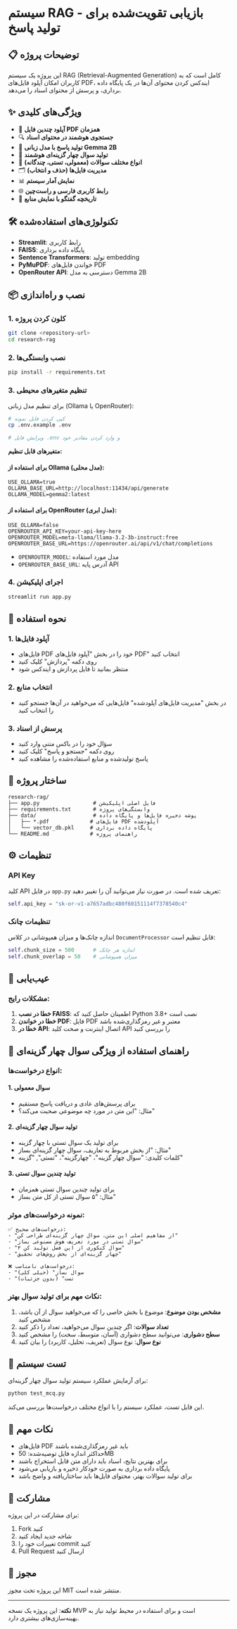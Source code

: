 # سیستم RAG - بازیابی تقویت‌شده برای تولید پاسخ

## 📋 توضیحات پروژه

این پروژه یک سیستم RAG (Retrieval-Augmented Generation) کامل است که به کاربران امکان آپلود فایل‌های PDF، ایندکس کردن محتوای آن‌ها در یک پایگاه داده برداری، و پرسش از محتوای اسناد را می‌دهد.

## ✨ ویژگی‌های کلیدی

- 📁 **آپلود چندین فایل PDF همزمان**
- 🔍 **جستجوی هوشمند در محتوای اسناد**
- 🧠 **تولید پاسخ با مدل زبانی Gemma 2B**
- 📝 **تولید سوال چهار گزینه‌ای هوشمند**
- 🎯 **انواع مختلف سوالات (معمولی، تستی، چندگانه)**
- 🗂️ **مدیریت فایل‌ها (حذف و انتخاب)**
- 📊 **نمایش آمار سیستم**
- 🌐 **رابط کاربری فارسی و راست‌چین**
- 💬 **تاریخچه گفتگو با نمایش منابع**

## 🛠️ تکنولوژی‌های استفاده‌شده

- **Streamlit**: رابط کاربری
- **FAISS**: پایگاه داده برداری
- **Sentence Transformers**: تولید embedding
- **PyMuPDF**: خواندن فایل‌های PDF
- **OpenRouter API**: دسترسی به مدل Gemma 2B

## 📦 نصب و راه‌اندازی

### 1. کلون کردن پروژه
```bash
git clone <repository-url>
cd research-rag
```

### 2. نصب وابستگی‌ها
```bash
pip install -r requirements.txt
```

### 3. تنظیم متغیرهای محیطی
برای تنظیم مدل زبانی (Ollama یا OpenRouter):

```bash
# کپی کردن فایل نمونه
cp .env.example .env

# ویرایش فایل .env و وارد کردن مقادیر خود
```

**متغیرهای قابل تنظیم:**

#### برای استفاده از Ollama (مدل محلی):
```env
USE_OLLAMA=true
OLLAMA_BASE_URL=http://localhost:11434/api/generate
OLLAMA_MODEL=gemma2:latest
```

#### برای استفاده از OpenRouter (مدل ابری):
```env
USE_OLLAMA=false
OPENROUTER_API_KEY=your-api-key-here
OPENROUTER_MODEL=meta-llama/llama-3.2-3b-instruct:free
OPENROUTER_BASE_URL=https://openrouter.ai/api/v1/chat/completions
```
- `OPENROUTER_MODEL`: مدل مورد استفاده
- `OPENROUTER_BASE_URL`: آدرس پایه API

### 4. اجرای اپلیکیشن
```bash
streamlit run app.py
```

## 🚀 نحوه استفاده

### 1. آپلود فایل‌ها
- فایل‌های PDF خود را در بخش "آپلود فایل‌های PDF" انتخاب کنید
- روی دکمه "پردازش" کلیک کنید
- منتظر بمانید تا فایل پردازش و ایندکس شود

### 2. انتخاب منابع
- در بخش "مدیریت فایل‌های آپلودشده" فایل‌هایی که می‌خواهید در آن‌ها جستجو کنید را انتخاب کنید

### 3. پرسش از اسناد
- سؤال خود را در باکس متنی وارد کنید
- روی دکمه "جستجو و پاسخ" کلیک کنید
- پاسخ تولیدشده و منابع استفاده‌شده را مشاهده کنید

## 📁 ساختار پروژه

```
research-rag/
├── app.py                 # فایل اصلی اپلیکیشن
├── requirements.txt       # وابستگی‌های پروژه
├── data/                  # پوشه ذخیره فایل‌ها و پایگاه داده
│   ├── *.pdf             # فایل‌های PDF آپلودشده
│   └── vector_db.pkl     # پایگاه داده برداری
└── README.md             # راهنمای پروژه
```

## ⚙️ تنظیمات

### API Key
کلید API در فایل `app.py` تعریف شده است. در صورت نیاز می‌توانید آن را تغییر دهید:

```python
self.api_key = "sk-or-v1-a7657adbc480f60151114f7378540c4"
```

### تنظیمات چانک
اندازه چانک‌ها و میزان همپوشانی در کلاس `DocumentProcessor` قابل تنظیم است:

```python
self.chunk_size = 500      # اندازه هر چانک
self.chunk_overlap = 50    # میزان همپوشانی
```

## 🔧 عیب‌یابی

### مشکلات رایج:

1. **خطا در نصب FAISS**: اطمینان حاصل کنید که Python 3.8+ نصب است
2. **خطا در خواندن PDF**: فایل PDF معتبر و غیر رمزگذاری‌شده باشد
3. **خطا در API**: اتصال اینترنت و صحت کلید API را بررسی کنید

## 🎯 راهنمای استفاده از ویژگی سوال چهار گزینه‌ای

### انواع درخواست‌ها:

#### 1. سوال معمولی
- برای پرسش‌های عادی و دریافت پاسخ مستقیم
- مثال: "این متن در مورد چه موضوعی صحبت می‌کند؟"

#### 2. تولید سوال چهار گزینه‌ای
- برای تولید یک سوال تستی با چهار گزینه
- مثال: "از بخش مربوط به تعاریف، سوال چهار گزینه‌ای بساز"
- کلمات کلیدی: "سوال چهار گزینه"، "چهارگزینه"، "تستی", "گزینه"

#### 3. تولید چندین سوال تستی
- برای تولید چندین سوال تستی همزمان
- مثال: "۵ سوال تستی از کل متن بساز"

### نمونه درخواست‌های موثر:

```
✅ درخواست‌های صحیح:
- "از مفاهیم اصلی این متن، سوال چهار گزینه‌ای طراحی کن"
- "سوال تستی در مورد تعریف هوش مصنوعی بساز"
- "۳ سوال کنکوری از این فصل تولید کن"
- "چهار گزینه‌ای از بخش روش‌های تحقیق"

❌ درخواست‌های نامناسب:
- "سوال بساز" (خیلی کلی)
- "تست" (بدون جزئیات)
```

### نکات مهم برای تولید سوال بهتر:

1. **مشخص بودن موضوع**: موضوع یا بخش خاصی را که می‌خواهید سوال از آن باشد، مشخص کنید
2. **تعداد سوالات**: اگر چندین سوال می‌خواهید، تعداد را ذکر کنید
3. **سطح دشواری**: می‌توانید سطح دشواری (آسان، متوسط، سخت) را مشخص کنید
4. **نوع سوال**: نوع سوال (تعریف، تحلیل، کاربرد) را بیان کنید

## 🧪 تست سیستم

برای آزمایش عملکرد سیستم تولید سوال چهار گزینه‌ای:

```bash
python test_mcq.py
```

این فایل تست، عملکرد سیستم را با انواع مختلف درخواست‌ها بررسی می‌کند.

## 📝 نکات مهم

- فایل‌های PDF باید غیر رمزگذاری‌شده باشند
- حداکثر اندازه فایل توصیه‌شده: 50MB
- برای بهترین نتایج، اسناد باید دارای متن قابل استخراج باشند
- پایگاه داده برداری به صورت خودکار ذخیره و بازیابی می‌شود
- برای تولید سوالات بهتر، محتوای فایل‌ها باید ساختاریافته و واضح باشد

## 🤝 مشارکت

برای مشارکت در این پروژه:
1. Fork کنید
2. شاخه جدید ایجاد کنید
3. تغییرات خود را commit کنید
4. Pull Request ارسال کنید

## 📄 مجوز

این پروژه تحت مجوز MIT منتشر شده است.

---

**نکته**: این پروژه یک نسخه MVP است و برای استفاده در محیط تولید نیاز به بهینه‌سازی‌های بیشتری دارد.